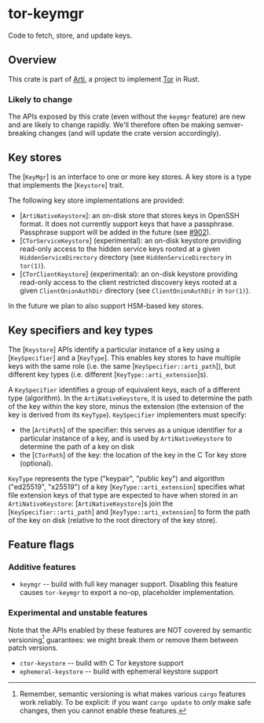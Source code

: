 # tor-keymgr

Code to fetch, store, and update keys.

## Overview

This crate is part of
[Arti](https://gitlab.torproject.org/tpo/core/arti/), a project to
implement [Tor](https://www.torproject.org/) in Rust.

### **Likely to change**

The APIs exposed by this crate (even without the `keymgr` feature)
are new and are likely to change rapidly.
We'll therefore often be making semver-breaking changes
(and will update the crate version accordingly).

## Key stores

The [`KeyMgr`] is an interface to one or more key stores. A key
store is a type that implements the [`Keystore`] trait.

The following key store implementations are provided:
* [`ArtiNativeKeystore`]: an on-disk store that stores keys in OpenSSH format.
  It does not currently support keys that have a passphrase. Passphrase support
  will be added in the future (see [#902]).
* [`CTorServiceKeystore`] (experimental): an on-disk keystore providing
  read-only access to the hidden service keys rooted at a given
  `HiddenServiceDirectory` directory (see `HiddenServiceDirectory` in `tor(1)`).
* [`CTorClientKeystore`]  (experimental): an on-disk keystore providing
  read-only access to the client restricted discovery keys rooted at a given
  `ClientOnionAuthDir` directory (see `ClientOnionAuthDir` in `tor(1)`).

In the future we plan to also support HSM-based key stores.

## Key specifiers and key types

The [`Keystore`] APIs identify a particular instance of a key using a
[`KeySpecifier`] and a [`KeyType`].
This enables key stores to have multiple keys with the same role
(i.e. the same [`KeySpecifier::arti_path`]), but different key types (i.e.
different [`KeyType::arti_extension`]s).

A `KeySpecifier` identifies a group of equivalent keys, each of a different
type (algorithm). In the `ArtiNativeKeystore`, it is used to determine the
path of the key within the key store, minus the extension (the extension of
the key is derived from its `KeyType`). `KeySpecifier` implementers must
specify:
* the [`ArtiPath`] of the specifier: this serves
  as a unique identifier for a particular instance of a key, and is used by
  `ArtiNativeKeystore` to determine the path of a key on disk
* the [`CTorPath`] of the key: the location of the key in the C Tor key store
  (optional).

`KeyType` represents the type ("keypair", "public key") and
algorithm ("ed25519", "x25519") of a key
[`KeyType::arti_extension`] specifies what file extension keys of that type are
expected to have when stored in an `ArtiNativeKeystore`: [`ArtiNativeKeystore`]s
join the [`KeySpecifier::arti_path`] and [`KeyType::arti_extension`] to form the
path of the key on disk (relative to the root directory of the key store).

## Feature flags

### Additive features

* `keymgr` -- build with full key manager support. Disabling this
  feature causes `tor-keymgr` to export a no-op, placeholder implementation.

### Experimental and unstable features

 Note that the APIs enabled by these features are NOT covered by semantic
 versioning[^1] guarantees: we might break them or remove them between patch
 versions.

* `ctor-keystore` -- build with C Tor keystore support
* `ephemeral-keystore` -- build with ephemeral keystore support

[^1]: Remember, semantic versioning is what makes various `cargo`
features work reliably. To be explicit: if you want `cargo update`
to _only_ make safe changes, then you cannot enable these
features.

[#902]: https://gitlab.torproject.org/tpo/core/arti/-/issues/902
